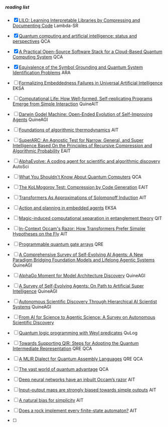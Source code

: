 ##### reading list

- [x] [LILO: Learning Interpretable Libraries by Compressing and Documenting Code](https://arxiv.org/abs/2310.19791) Lambda-SR
- [x] [Quantum computing and artificial intelligence: status and perspectives](https://arxiv.org/abs/2505.23860) QCA
- [x] [A Practical Open-Source Software Stack for a Cloud-Based Quantum Computing System](https://arxiv.org/abs/2507.23165) QCA
- [x] [Equivalence of the Symbol Grounding and Quantum System Identification Problems](https://www.mdpi.com/2078-2489/5/1/172) ARA


- [ ] [Formalizing Embeddedness Failures in Universal Artificial Intelligence](https://arxiv.org/abs/2505.17882) EKSA
- [ ] [Computational Life: How Well-formed, Self-replicating Programs Emerge from Simple Interaction](https://arxiv.org/abs/2406.19108) QuineAIT
- [ ] [Darwin Godel Machine: Open-Ended Evolution of Self-Improving Agents](https://arxiv.org/abs/2505.22954) QuineAGI
- [ ] [Foundations of algorithmic thermodynamics](https://arxiv.org/abs/2308.06927) AIT
- [ ] [SuperARC: An Agnostic Test for Narrow, General, and Super Intelligence Based On the Principles of Recursive Compression and Algorithmic Probability](https://arxiv.org/abs/2503.16743) EAIT
- [ ] [AlphaEvolve: A coding agent for scientific and algorithmic discovery](https://ress.at/news_uploads/AlphaEvolve.pdf) AutoSci
- [ ] [What You Shouldn't Know About Quantum Computers](https://arxiv.org/abs/2405.15838) QCA
- [ ] [The KoLMogorov Test: Compression by Code Generation](https://arxiv.org/html/2503.13992v1) EAIT
- [ ] [Transformers As Approximations of Solomonoff Induction](https://arxiv.org/abs/2408.12065v1) AIT
- [ ] [Action and planning in embedded agents](https://cse-robotics.engr.tamu.edu/dshell/cs631/papers/kaelbling90action.pdf) EKSA
- [ ] [Magic-induced computational separation in entanglement theory](https://arxiv.org/abs/2403.19610) QIT
- [ ] [In-Context Occam's Razor: How Transformers Prefer Simpler Hypotheses on the Fly](https://arxiv.org/abs/2506.19351) AIT
- [ ] [Programmable quantum gate arrays](https://arxiv.org/abs/quant-ph/9703032) QRE
- [ ] [A Comprehensive Survey of Self-Evolving AI Agents: A New Paradigm Bridging Foundation Models and Lifelong Agentic Systems](https://arxiv.org/abs/2508.07407) QuineAGI
- [ ] [AlphaGo Moment for Model Architecture Discovery](https://arxiv.org/abs/2507.18074) QuineAGI
- [ ] [A Survey of Self-Evolving Agents: On Path to Artificial Super Intelligence](https://arxiv.org/abs/2507.21046) QuineAGI
- [ ] [Autonomous Scientific Discovery Through Hierarchical AI Scientist Systems](https://www.preprints.org/manuscript/202507.1951/v1) QuineAGI
- [ ] [From AI for Science to Agentic Science: A Survey on Autonomous Scientific Discovery](https://arxiv.org/abs/2508.14111)
- [ ] [Quantum logic programming with Weyl predicates](https://www.spiedigitallibrary.org/conference-proceedings-of-spie/11726/117260G/Quantum-logic-programming-with-Weyl-predicates/10.1117/12.2586496.short) QuLog
- [ ] [Towards Supporting QIR: Steps for Adopting the Quantum Intermediate Representation](https://arxiv.org/abs/2411.18682) QRE QCA
- [ ] [A MLIR Dialect for Quantum Assembly Languages](https://arxiv.org/abs/2101.11365) QRE QCA
- [ ] [The vast world of quantum advantage](https://arxiv.org/abs/2508.05720) QCA
- [ ] [Deep neural networks have an inbuilt Occam’s razor](https://www.nature.com/articles/s41467-024-54813-x) AIT
- [ ] [Input–output maps are strongly biased towards simple outputs](https://www.nature.com/articles/s41467-018-03101-6) AIT
- [ ] [A natural bias for simplicity](https://www.nature.com/articles/s41567-018-0370-y) AIT
- [ ] [Does a rock implement every finite-state automaton?](https://link.springer.com/article/10.1007/BF00413692) AIT
- [ ] 
